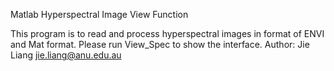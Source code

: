 Matlab Hyperspectral Image View Function

This program is to read and process hyperspectral images in format of ENVI and Mat format.
Please run View_Spec to show the interface.
Author: Jie Liang jie.liang@anu.edu.au 
